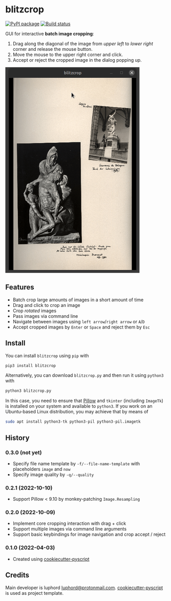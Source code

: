 # blitzcrop

[![PyPI package](https://img.shields.io/pypi/v/blitzcrop)](https://pypi.python.org/pypi/blitzcrop)
[![Build status](https://github.com/luphord/blitzcrop/actions/workflows/lint-test.yml/badge.svg)](https://github.com/luphord/blitzcrop/actions)

GUI for interactive **batch image cropping**:

1. Drag along the diagonal of the image from *upper left* to *lower right* corner and release the mouse button.
2. Move the mouse to the upper right corner and click.
3. Accept or reject the cropped image in the dialog popping up.

![Demo of blitzcrop interaction](https://github.com/luphord/blitzcrop/raw/main/img/demo.gif)

## Features
* Batch crop large amounts of images in a short amount of time
* Drag and click to crop an image
* Crop *rotated* images
* Pass images via command line
* Navigate between images using `left arrow`/`right arrow`  or `A`/`D`
* Accept cropped images by `Enter` or `Space` and reject them by `Esc`

## Install

You can install `blitzcrop` using `pip` with

```bash
pip3 install blitzcrop
```

Alternatively, you can download `blitzcrop.py` and then run it using `python3` with

```bash
python3 blitzcrop.py
```

In this case, you need to ensure that [Pillow](https://pillow.readthedocs.io) and `tkinter` (including `ImageTk`) is installed on your system and available to `python3`. If you work on an Ubuntu-based Linux distribution, you may achieve that by means of

```bash
sudo apt install python3-tk python3-pil python3-pil.imagetk
```

## History

### 0.3.0 (not yet)
* Specify file name template by `-f/--file-name-template` with placeholders `image` and `now`
* Specify image quality by `-q/--quality`

### 0.2.1 (2022-10-10)
* Support Pillow < 9.10 by monkey-patching `Image.Resampling`

### 0.2.0 (2022-10-09)
* Implement core cropping interaction with drag + click
* Support multiple images via command line arguments
* Support basic keybindings for image navigation and crop accept / reject

### 0.1.0 (2022-04-03)
* Created using [cookiecutter-pyscript](https://github.com/luphord/cookiecutter-pyscript)

## Credits

Main developer is luphord <luphord@protonmail.com>. [cookiecutter-pyscript](https://github.com/luphord/cookiecutter-pyscript) is used as project template.
